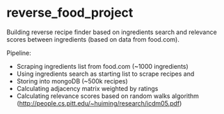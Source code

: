 # reverse_food_project
Building reverse recipe finder based on ingredients search and relevance scores between ingredients (based on data from food.com).

Pipeline:
- Scraping ingredients list from food.com (~1000 ingredients)
- Using ingredients search as starting list to scrape recipes and 
- Storing into mongoDB (~500k recipes)
- Calculating adjacency matrix weighted by ratings
- Calculating relevance scores based on random walks algorithm (http://people.cs.pitt.edu/~huiming/research/icdm05.pdf)
